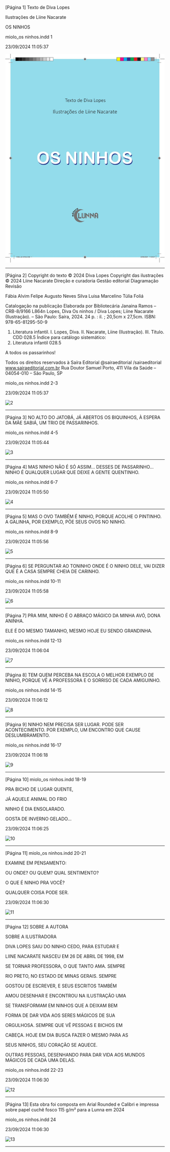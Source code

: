 [Página 1]
Texto de Diva Lopes

Ilustrações de Liine Nacarate

OS NINHOS

miolo_os ninhos.indd 1

23/09/2024 11:05:37

![1](./img/page_1-01.jpg)

---

[Página 2]
Copyright do texto © 2024 Diva Lopes
Copyright das ilustrações © 2024 Liine Nacarate
Direção e curadoria
Gestão editorial
Diagramação
Revisão

Fábia Alvim
Felipe Augusto Neves Silva
Luisa Marcelino
Túlia Foliá

Catalogação na publicação
Elaborada por Bibliotecária Janaina Ramos – CRB-8/9166
L864n
Lopes, Diva
Os ninhos / Diva Lopes; Liine Nacarate (Ilustração). –
São Paulo: Saíra, 2024.
24 p. : il. ; 20,5cm x 27,5cm.
ISBN: 978-65-81295-50-9
1. Literatura infantil. I. Lopes, Diva. II. Nacarate, Liine (Ilustração). III. Título.
CDD 028.5
Índice para catálogo sistemático:
1. Literatura infantil 028.5

A todos os passarinhos!

Todos os direitos reservados à Saíra Editorial
@sairaeditorial
/sairaeditorial
www.sairaeditorial.com.br
Rua Doutor Samuel Porto, 411
Vila da Saúde – 04054-010 – São Paulo, SP

miolo_os ninhos.indd 2-3

23/09/2024 11:05:37

![2](./img/page_2-01.jpg)

---

[Página 3]
NO ALTO DO JATOBÁ,
JÁ ABERTOS OS BIQUINHOS,
À ESPERA DA MÃE SABIÁ,
UM TRIO DE PASSARINHOS.

miolo_os ninhos.indd 4-5

23/09/2024 11:05:44

![3](./img/page_3-01.jpg)

---

[Página 4]
MAS NINHO NÃO É SÓ ASSIM...
DESSES DE PASSARINHO...
NINHO É QUALQUER LUGAR
QUE DEIXE A GENTE QUENTINHO.

miolo_os ninhos.indd 6-7

23/09/2024 11:05:50

![4](./img/page_4-01.jpg)

---

[Página 5]
MAS O OVO TAMBÉM É NINHO,
PORQUE ACOLHE O PINTINHO.
A GALINHA, POR EXEMPLO,
PÕE SEUS OVOS NO NINHO.

miolo_os ninhos.indd 8-9

23/09/2024 11:05:56

![5](./img/page_5-01.jpg)

---

[Página 6]
SE PERGUNTAR AO TONINHO
ONDE É O NINHO DELE,
VAI DIZER QUE É A CASA
SEMPRE CHEIA DE CARINHO.

miolo_os ninhos.indd 10-11

23/09/2024 11:05:58

![6](./img/page_6-01.jpg)

---

[Página 7]
PRA MIM, NINHO É O ABRAÇO MÁGICO
DA MINHA AVÓ, DONA ANINHA.

ELE É DO MESMO TAMANHO,
MESMO HOJE EU SENDO GRANDINHA.

miolo_os ninhos.indd 12-13

23/09/2024 11:06:04

![7](./img/page_7-01.jpg)

---

[Página 8]
TEM QUEM PERCEBA NA ESCOLA
O MELHOR EXEMPLO DE NINHO,
PORQUE VÊ A PROFESSORA
E O SORRISO DE CADA AMIGUINHO.

miolo_os ninhos.indd 14-15

23/09/2024 11:06:12

![8](./img/page_8-01.jpg)

---

[Página 9]
NINHO NEM PRECISA SER LUGAR.
PODE SER ACONTECIMENTO.
POR EXEMPLO, UM ENCONTRO
QUE CAUSE DESLUMBRAMENTO.

miolo_os ninhos.indd 16-17

23/09/2024 11:06:18

![9](./img/page_9-01.jpg)

---

[Página 10]
miolo_os ninhos.indd 18-19

PRA BICHO DE LUGAR QUENTE,

JÁ AQUELE ANIMAL DO FRIO

NINHO É DIA ENSOLARADO.

GOSTA DE INVERNO GELADO...

23/09/2024 11:06:25

![10](./img/page_10-01.jpg)

---

[Página 11]
miolo_os ninhos.indd 20-21

EXAMINE EM PENSAMENTO:

OU ONDE? OU QUEM? QUAL SENTIMENTO?

O QUE É NINHO PRA VOCÊ?

QUALQUER COISA PODE SER.

23/09/2024 11:06:30

![11](./img/page_11-01.jpg)

---

[Página 12]
SOBRE A AUTORA

SOBRE A ILUSTRADORA

DIVA LOPES SAIU DO NINHO CEDO, PARA ESTUDAR E

LIINE NACARATE NASCEU EM 26 DE ABRIL DE 1998, EM

SE TORNAR PROFESSORA, O QUE TANTO AMA. SEMPRE

RIO PRETO, NO ESTADO DE MINAS GERAIS. SEMPRE

GOSTOU DE ESCREVER, E SEUS ESCRITOS TAMBÉM

AMOU DESENHAR E ENCONTROU NA ILUSTRAÇÃO UMA

SE TRANSFORMAM EM NINHOS QUE A DEIXAM BEM

FORMA DE DAR VIDA AOS SERES MÁGICOS DE SUA

ORGULHOSA. SEMPRE QUE VÊ PESSOAS E BICHOS EM

CABEÇA. HOJE EM DIA BUSCA FAZER O MESMO PARA AS

SEUS NINHOS, SEU CORAÇÃO SE AQUECE.

OUTRAS PESSOAS, DESENHANDO PARA DAR VIDA AOS
MUNDOS MÁGICOS DE CADA UMA DELAS.

miolo_os ninhos.indd 22-23

23/09/2024 11:06:30

![12](./img/page_12-01.jpg)

---

[Página 13]
Esta obra foi composta em Arial Rounded e Calibri e
impressa sobre papel cuchê fosco 115 g/m²
para a Lunna em 2024

miolo_os ninhos.indd 24

23/09/2024 11:06:30

![13](./img/page_13-01.jpg)

---

